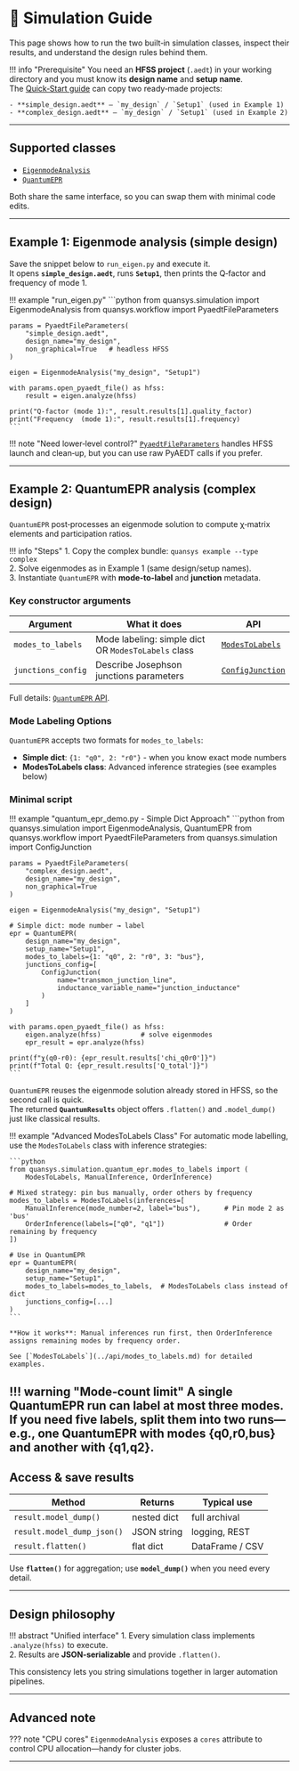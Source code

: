 # 🧪 Simulation Guide

This page shows how to run the two built‑in simulation classes, inspect their results, and understand the design rules behind them.

!!! info "Prerequisite"
    You need an **HFSS project** (`.aedt`) in your working directory and you must know its **design name** and **setup name**.  
    The [Quick‑Start guide](../getting_started.md) can copy two ready‑made projects:

    - **simple_design.aedt** — `my_design` / `Setup1` (used in Example 1)  
    - **complex_design.aedt** — `my_design` / `Setup1` (used in Example 2)

---

## Supported classes

- [`EigenmodeAnalysis`](../api/eigenmode_analysis.md)  
- [`QuantumEPR`](../api/quantum_epr.md)

Both share the same interface, so you can swap them with minimal code edits.

---

## Example 1: Eigenmode analysis (simple design)

Save the snippet below to `run_eigen.py` and execute it.  
It opens **`simple_design.aedt`**, runs **`Setup1`**, then prints the Q‑factor and frequency of mode 1.

!!! example "run_eigen.py"
    ```python
    from quansys.simulation import EigenmodeAnalysis
    from quansys.workflow import PyaedtFileParameters

    params = PyaedtFileParameters(
        "simple_design.aedt",
        design_name="my_design",
        non_graphical=True   # headless HFSS
    )

    eigen = EigenmodeAnalysis("my_design", "Setup1")

    with params.open_pyaedt_file() as hfss:
        result = eigen.analyze(hfss)

    print("Q‑factor (mode 1):", result.results[1].quality_factor)
    print("Frequency  (mode 1):", result.results[1].frequency)
    ```

!!! note "Need lower‑level control?"
    [`PyaedtFileParameters`](../api/pyaedt_file_parameters.md) handles HFSS launch and clean‑up, but you can use raw PyAEDT calls if you prefer.

---

## Example 2: QuantumEPR analysis (complex design)

`QuantumEPR` post‑processes an eigenmode solution to compute χ‑matrix elements and participation ratios.

!!! info "Steps"
    1. Copy the complex bundle: `quansys example --type complex`  
    2. Solve eigenmodes as in Example 1 (same design/setup names).  
    3. Instantiate `QuantumEPR` with **mode‑to‑label** and **junction** metadata.

### Key constructor arguments

| Argument | What it does                                        | API                                          |
|----------|-----------------------------------------------------|----------------------------------------------|
| `modes_to_labels` | Mode labeling: simple dict OR `ModesToLabels` class | [`ModesToLabels`](../api/modes_to_labels.md) |
| `junctions_config` | Describe Josephson junctions parameters             | [`ConfigJunction`](../api/junctions.md)      |

Full details: [`QuantumEPR` API](../api/quantum_epr.md).

### Mode Labeling Options

`QuantumEPR` accepts two formats for `modes_to_labels`:

- **Simple dict**: `{1: "q0", 2: "r0"}` - when you know exact mode numbers
- **ModesToLabels class**: Advanced inference strategies (see examples below)

### Minimal script

!!! example "quantum_epr_demo.py - Simple Dict Approach"
    ```python
    from quansys.simulation import EigenmodeAnalysis, QuantumEPR
    from quansys.workflow import PyaedtFileParameters
    from quansys.simulation import ConfigJunction

    params = PyaedtFileParameters(
        "complex_design.aedt",
        design_name="my_design",
        non_graphical=True
    )

    eigen = EigenmodeAnalysis("my_design", "Setup1")

    # Simple dict: mode number → label  
    epr = QuantumEPR(
        design_name="my_design",
        setup_name="Setup1",
        modes_to_labels={1: "q0", 2: "r0", 3: "bus"},
        junctions_config=[
            ConfigJunction(
                name="transmon_junction_line",
                inductance_variable_name="junction_inductance"
            )
        ]
    )

    with params.open_pyaedt_file() as hfss:
        eigen.analyze(hfss)          # solve eigenmodes
        epr_result = epr.analyze(hfss)

    print(f"χ(q0‑r0): {epr_result.results['chi_q0r0']}")
    print(f"Total Q: {epr_result.results['Q_total']}")
    ```

`QuantumEPR` reuses the eigenmode solution already stored in HFSS, so the second call is quick.  
The returned **`QuantumResults`** object offers `.flatten()` and `.model_dump()` just like classical results.

!!! example "Advanced ModesToLabels Class"
    For automatic mode labelling, use the `ModesToLabels` class with inference strategies:

    ```python  
    from quansys.simulation.quantum_epr.modes_to_labels import (  
        ModesToLabels, ManualInference, OrderInference)  

    # Mixed strategy: pin bus manually, order others by frequency
    modes_to_labels = ModesToLabels(inferences=[  
        ManualInference(mode_number=2, label="bus"),      # Pin mode 2 as 'bus'  
        OrderInference(labels=["q0", "q1"])               # Order remaining by frequency
    ])
    
    # Use in QuantumEPR
    epr = QuantumEPR(
        design_name="my_design",
        setup_name="Setup1", 
        modes_to_labels=modes_to_labels,  # ModesToLabels class instead of dict
        junctions_config=[...]
    )
    ```

    **How it works**: Manual inferences run first, then OrderInference assigns remaining modes by frequency order.
    
    See [`ModesToLabels`](../api/modes_to_labels.md) for detailed examples.
    
!!! warning "Mode‑count limit"
    A single QuantumEPR run can label **at most three modes**. 
    If you need five labels, split them into two runs—e.g., one QuantumEPR with modes {q0,r0,bus} and another with {q1,q2}.
---

## Access & save results

| Method                     | Returns     | Typical use      |
|----------------------------|-------------|------------------|
| `result.model_dump()`      | nested dict | full archival    |
| `result.model_dump_json()` | JSON string | logging, REST    |
| `result.flatten()`         | flat dict   | DataFrame / CSV  |

Use **`flatten()`** for aggregation; use **`model_dump()`** when you need every detail.

---

## Design philosophy

!!! abstract "Unified interface"
    1. Every simulation class implements `.analyze(hfss)` to execute.  
    2. Results are **JSON‑serializable** and provide `.flatten()`.

This consistency lets you string simulations together in larger automation pipelines.

---

## Advanced note

??? note "CPU cores"
    `EigenmodeAnalysis` exposes a `cores` attribute to control CPU allocation—handy for cluster jobs.

---
